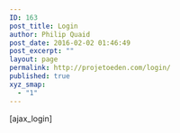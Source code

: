 ```yaml
---
ID: 163
post_title: Login
author: Philip Quaid
post_date: 2016-02-02 01:46:49
post_excerpt: ""
layout: page
permalink: http://projetoeden.com/login/
published: true
xyz_smap:
  - "1"
---
```

[ajax_login]